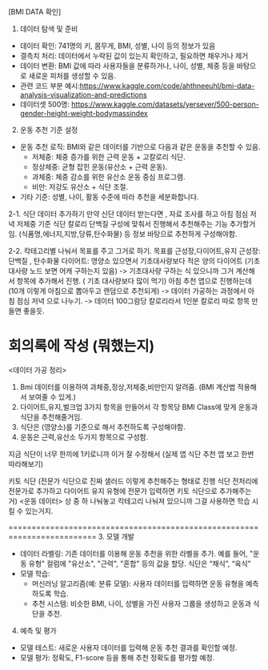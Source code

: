 [BMI DATA 확인]

1. 데이터 탐색 및 준비
* 데이터 확인: 741명의  키, 몸무게, BMI, 성별, 나이 등의 정보가 있음
* 결측치 처리: 데이터에서 누락된 값이 있는지 확인하고, 필요하면 채우거나 제거
* 데이터 변환: BMI 값에 따라 사용자들을 분류하거나, 나이, 성별, 체중 등을 바탕으로 새로운 피처를 생성할 수 있음.
* 관련 코드 부분 예시:https://www.kaggle.com/code/ahthneeuhl/bmi-data-analysis-visualization-and-predictions
* 데이터셋 500명: https://www.kaggle.com/datasets/yersever/500-person-gender-height-weight-bodymassindex

2. 운동 추천 기준 설정
* 운동 추천 로직: BMI와 같은 데이터를 기반으로 다음과 같은 운동을 추천할 수 있음.
    * 저체중: 체중 증가를 위한 근력 운동 + 고칼로리 식단.
    * 정상체중: 균형 잡힌 운동(유산소 + 근력 운동).
    * 과체중: 체중 감소를 위한 유산소 운동 중심 프로그램.
    * 비만: 저강도 유산소 + 식단 조절.
* 기타 기준: 성별, 나이, 활동 수준에 따라 추천을 세분화합니다.

2-1. 식단 데이터 추가하기
만약 신단 데이터 받는다면 , 자료 조사를 하고 아침 점심 저녁 저체중 기준 식단 칼로리 단백질 구성에 맞춰서 진행해서 추천해주는 기능 추가할거임.  (식품명,에너지,지방,당류,탄수화물) 등 정보 바탕으로 추천하게 구성해야함.

2-2. 칵테고리별 나눠서 목표를 주고 그거로 하기.
목표를 근성장,다이어트,유지 
근성장: 단백질 , 탄수화물
다이어트: 영양소 있으면서 기초대사량보다 적은 양의 다이어트 (기초대사량 노드 보면 어캐 구하는지 있음)
-> 기초대사량 구하는 식 있으니까 그거 계산해서 항목에 추가해서 진행. ( 기초 대사량보다 많이 먹기)
아침 추천 앱으로 진행하는데 (10개 이렇게 아침으로 뽑아두고 랜덤으로 추천되게)
-> 데이터 가공하는 과정에서 아침 점심 저녁 으로 나누기.
-> 데이터 100그람당 칼로리라서 1인분 칼로리 따로 항목 만들면 좋을듯.

회의록에 작성 (뭐했는지)
=========================================================================
<데이터 가공 정리>
1. Bmi 데이터를 이용하여 과체중,정상,저체중,비만인지 알려줌. (BMI 계산법 적용해서 보여줄 수 있게.) 
2. 다이어트,유지,벌크업 3가지 항목을 만들어서 각 항목당 BMI Class에 맞게 운동과 식단을 추천해줄거임.
3. 식단은 (영양소)를 기준으로 해서 추천하도록 구성해야함.
4. 운동은 근력,유산소 두가지 항목으로 구성함.

지금 식단이 너무 한끼에 1키로니까 이거 잘 수정해서 (실제 앱 식단 추천 앱 보고 한번 따라해보기)

키토 식단 (전문가 식단으로 진짜 샐러드 이렇게 추천해주는 형태로 진행 식단 전처리에 전문가로 추가하고
다이어트 유지 유형에 전문가 입력하면 키토 식단으로 추가해주는거)
<운동 데이터>
상 중 하 나눠놓고 칵테고리 나눠져 있으니까 그걸 사용하면 학습 시킬 수 있는거지.


=========================================================================
3. 모델 개발
* 데이터 라벨링: 기존 데이터를 이용해 운동 추천을 위한 라벨을 추가. 예를 들어, "운동 유형" 컬럼에 "유산소", "근력", "혼합" 등의 값을 할당. 식단은 “채식”, “육식”
* 모델 학습:
    * 머신러닝 알고리즘(예: 분류 모델): 사용자 데이터를 입력하면 운동 유형을 예측하도록 학습.
    * 추천 시스템: 비슷한 BMI, 나이, 성별을 가진 사용자 그룹을 생성하고 운동과 식단을 추천.

4. 예측 및 평가
* 모델 테스트: 새로운 사용자 데이터를 입력해 운동 추천 결과를 확인할 예정.
* 모델 평가: 정확도, F1-score 등을 통해 추천 정확도를 평가할 예정.
